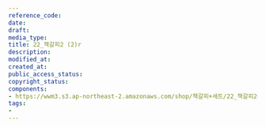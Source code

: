 ```yaml
---
reference_code: 
date: 
draft: 
media_type: 
title: 22_책갈피2 (2)r
description: 
modified_at: 
created_at: 
public_access_status: 
copyright_status: 
components:
- https://wwm3.s3.ap-northeast-2.amazonaws.com/shop/책갈피+세트/22_책갈피2+(2)r.jpg
tags:
- 
---
```

